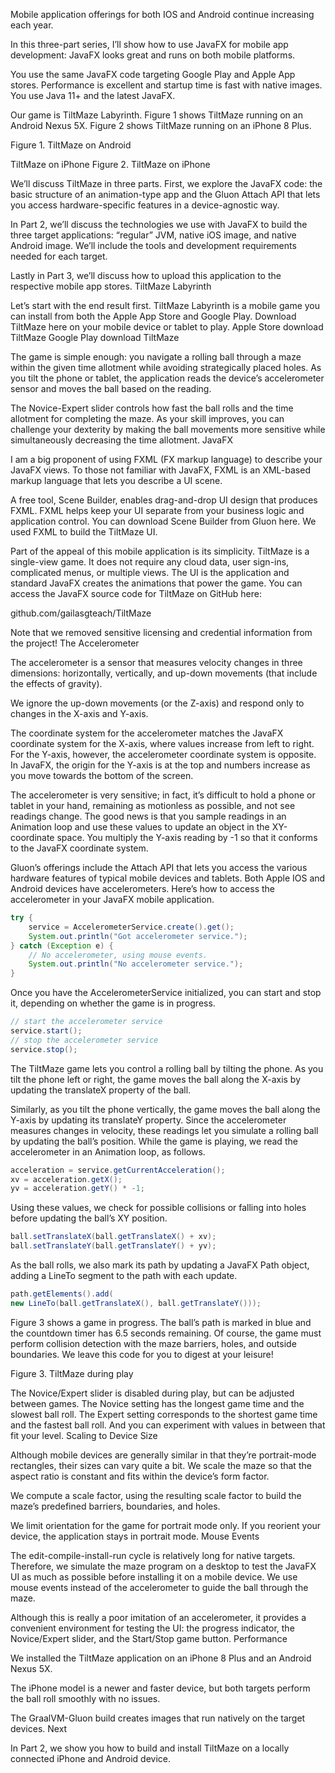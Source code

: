 Mobile application offerings for both IOS and Android continue increasing each year.

In this three-part series, I’ll show how to use JavaFX for mobile app development: JavaFX looks great and runs on both mobile platforms.

You use the same JavaFX code targeting Google Play and Apple App stores. Performance is excellent and startup time is fast with native images. You use Java 11+ and the latest JavaFX.

Our game is TiltMaze Labyrinth. Figure 1 shows TiltMaze running on an Android Nexus 5X. Figure 2 shows TiltMaze running on an iPhone 8 Plus.

Figure 1. TiltMaze on Android

TiltMaze on iPhone Figure 2. TiltMaze on iPhone

We’ll discuss TiltMaze in three parts. First, we explore the JavaFX code: the basic structure of an animation-type app and the Gluon Attach API that lets you access hardware-specific features in a device-agnostic way.

In Part 2, we’ll discuss the technologies we use with JavaFX to build the three target applications: “regular” JVM, native iOS image, and native Android image. We’ll include the tools and development requirements needed for each target.

Lastly in Part 3, we’ll discuss how to upload this application to the respective mobile app stores.
TiltMaze Labyrinth

Let’s start with the end result first. TiltMaze Labyrinth is a mobile game you can install from both the Apple App Store and Google Play. Download TiltMaze here on your mobile device or tablet to play.
Apple Store download TiltMaze
Google Play download TiltMaze

The game is simple enough: you navigate a rolling ball through a maze within the given time allotment while avoiding strategically placed holes. As you tilt the phone or tablet, the application reads the device’s accelerometer sensor and moves the ball based on the reading.

The Novice-Expert slider controls how fast the ball rolls and the time allotment for completing the maze. As your skill improves, you can challenge your dexterity by making the ball movements more sensitive while simultaneously decreasing the time allotment.
JavaFX

I am a big proponent of using FXML (FX markup language) to describe your JavaFX views.  To those not familiar with JavaFX, FXML is an XML-based markup language that lets you describe a UI scene.

A free tool, Scene Builder, enables drag-and-drop UI design that produces FXML. FXML helps keep your UI separate from your business logic and application control. You can download Scene Builder from Gluon here. We used FXML to build the TiltMaze UI.

Part of the appeal of this mobile application is its simplicity. TiltMaze is a single-view game. It does not require any cloud data, user sign-ins, complicated menus, or multiple views. The UI is the application and standard JavaFX creates the animations that power the game. You can access the JavaFX source code for TiltMaze on GitHub here:

github.com/gailasgteach/TiltMaze

Note that we removed sensitive licensing and credential information from the project!
The Accelerometer

The accelerometer is a sensor that measures velocity changes in three dimensions: horizontally, vertically, and up-down movements (that include the effects of gravity).

We ignore the up-down movements (or the Z-axis) and respond only to changes in the X-axis and Y-axis.

The coordinate system for the accelerometer matches the JavaFX coordinate system for the X-axis, where values increase from left to right. For the Y-axis, however, the accelerometer coordinate system is opposite. In JavaFX, the origin for the Y-axis is at the top and numbers increase as you move towards the bottom of the screen.

The accelerometer is very sensitive; in fact, it’s difficult to hold a phone or tablet in your hand, remaining as motionless as possible, and not see readings change. The good news is that you sample readings in an Animation loop and use these values to update an object in the XY-coordinate space. You multiply the Y-axis reading by -1 so that it conforms to the JavaFX coordinate system.

Gluon’s offerings include the Attach API that lets you access the various hardware features of typical mobile devices and tablets. Both Apple IOS and Android devices have accelerometers. Here’s how to access the accelerometer in your JavaFX mobile application.

```java
try {
    service = AccelerometerService.create().get();
    System.out.println("Got accelerometer service.");
} catch (Exception e) {
    // No accelerometer, using mouse events.
    System.out.println("No accelerometer service.");
}
```

Once you have the AccelerometerService initialized, you can start and stop it, depending on whether the game is in progress.

```java
// start the accelerometer service
service.start();
// stop the accelerometer service
service.stop();
```

The TiltMaze game lets you control a rolling ball by tilting the phone. As you tilt the phone left or right, the game moves the ball along the X-axis by updating the translateX property of the ball.

Similarly, as you tilt the phone vertically, the game moves the ball along the Y-axis by updating its translateY property. Since the accelerometer measures changes in velocity, these readings let you simulate a rolling ball by updating the ball’s position. While the game is playing, we read the accelerometer in an Animation loop, as follows.

```java
acceleration = service.getCurrentAcceleration();
xv = acceleration.getX();
yv = acceleration.getY() * -1;
```

Using these values, we check for possible collisions or falling into holes before updating the ball’s XY position.

```java
ball.setTranslateX(ball.getTranslateX() + xv);
ball.setTranslateY(ball.getTranslateY() + yv);
```

As the ball rolls, we also mark its path by updating a JavaFX Path object, adding a LineTo segment to the path with each update.

```java
path.getElements().add(
new LineTo(ball.getTranslateX(), ball.getTranslateY()));
```

Figure 3 shows a game in progress. The ball’s path is marked in blue and the countdown timer has 6.5 seconds remaining.  Of course, the game must perform collision detection with the maze barriers, holes, and outside boundaries. We leave this code for you to digest at your leisure!

Figure 3. TiltMaze during play

The Novice/Expert slider is disabled during play, but can be adjusted between games. The Novice setting has the longest game time and the slowest ball roll. The Expert setting corresponds to the shortest game time and the fastest ball roll. And you can experiment with values in between that fit your level.
Scaling to Device Size

Although mobile devices are generally similar in that they’re portrait-mode rectangles, their sizes can vary quite a bit. We scale the maze so that the aspect ratio is constant and fits within the device’s form factor.

We compute a scale factor, using the resulting scale factor to build the maze’s predefined barriers, boundaries, and holes.

We limit orientation for the game for portrait mode only. If you reorient your device, the application stays in portrait mode.
Mouse Events

The edit-compile-install-run cycle is relatively long for native targets. Therefore, we simulate the maze program on a desktop to test the JavaFX UI as much as possible before installing it on a mobile device. We use mouse events instead of the accelerometer to guide the ball through the maze.

Although this is really a poor imitation of an accelerometer, it provides a convenient environment for testing the UI: the progress indicator, the Novice/Expert slider, and the Start/Stop game button.
Performance

We installed the TiltMaze application on an iPhone 8 Plus and an Android Nexus 5X.

The iPhone model is a newer and faster device, but both targets perform the ball roll smoothly with no issues.

The GraalVM-Gluon build creates images that run natively on the target devices.
Next

In Part 2, we show you how to build and install TiltMaze on a locally connected iPhone and Android device.